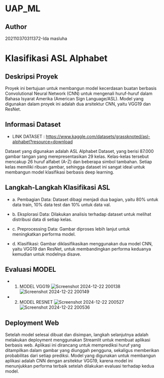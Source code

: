 # UAP_ML
## Author
202110370311372-Ida masluha

# Klasifikasi ASL Alphabet

## Deskripsi Proyek
Proyek ini bertujuan untuk membangun model kecerdasan buatan berbasis Convolutional Neural Network (CNN) 
untuk mengenali huruf-huruf dalam Bahasa Isyarat Amerika (American Sign Language/ASL).
Model yang digunakan dalam proyek ini adalah dua arsitektur CNN, yaitu VGG19 dan ResNet.

## Informasi Dataset
- LINK DATASET : https://www.kaggle.com/datasets/grassknoted/asl-alphabet?resource=download

Dataset yang digunakan adalah ASL Alphabet Dataset, yang berisi 87.000 gambar tangan yang merepresentasikan 29 kelas. 
Kelas-kelas tersebut mencakup 26 huruf alfabet (A-Z) dan beberapa simbol tambahan. 
Setiap kelas memiliki ribuan gambar, sehingga dataset ini sangat ideal untuk membangun model klasifikasi berbasis deep learning.

## Langkah-Langkah Klasifikasi ASL
- a. Pembagian Data: 
Dataset dibagi menjadi dua bagian, yaitu 80% untuk data train, 10% data test dan 10% untuk data val.

- b. Eksplorasi Data: 
Dilakukan analisis terhadap dataset untuk melihat distribusi data di setiap kelas.

- c. Preprocessing Data: 
Gambar diproses lebih lanjut untuk meningkatkan performa model.

- d. Klasifikasi: 
Gambar diklasifikasikan menggunakan dua model CNN, yaitu VGG19 dan ResNet, untuk membandingkan performa keduanya kemudian untuk modelnya disave. 

## Evaluasi MODEL 
- 1. MODEL VGG19
  ![Screenshot 2024-12-22 200138](https://github.com/user-attachments/assets/d34308ed-b5de-4b0e-ae77-ac0bbfe5635b)
  ![Screenshot 2024-12-22 200149](https://github.com/user-attachments/assets/78095c08-5677-49b2-ac14-58b483c84a9a)

- 2. MODEL RESNET
     ![Screenshot 2024-12-22 200527](https://github.com/user-attachments/assets/fffa61c3-af3a-48de-98fb-6ffb92b1abcc)
     ![Screenshot 2024-12-22 200536](https://github.com/user-attachments/assets/162fc05a-7f56-4fea-977f-d6af67659c18)

## Deployment Web
Setelah model selesai dibuat dan disimpan, langkah selanjutnya adalah melakukan deployment menggunakan Streamlit untuk membuat aplikasi berbasis web. 
Aplikasi ini dirancang untuk memprediksi huruf yang ditampilkan dalam gambar yang diunggah pengguna, sekaligus memberikan probabilitas dari setiap prediksi. 
Model yang digunakan untuk membangun aplikasi adalah CNN dengan arsitektur VGG19, 
karena model ini menunjukkan performa terbaik setelah dilakukan evaluasi terhadap kedua model.
